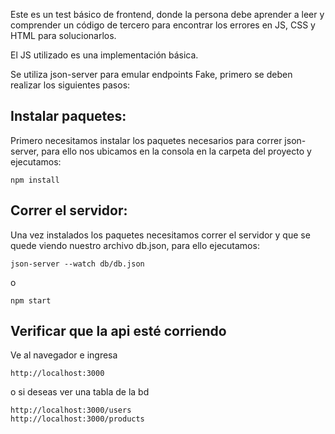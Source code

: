 Este es un test básico de frontend, donde la persona debe aprender a leer y comprender un código de tercero para encontrar los errores en JS, CSS y HTML para solucionarlos.

El JS utilizado es una implementación básica.

Se utiliza json-server para emular endpoints Fake, primero se deben realizar los siguientes pasos:

## Instalar paquetes:

Primero necesitamos instalar los paquetes necesarios para correr json-server, para ello nos ubicamos en la consola en la carpeta del proyecto y ejecutamos:

```
npm install
```

## Correr el servidor:

Una vez instalados los paquetes necesitamos correr el servidor y que se quede viendo nuestro archivo db.json, para ello ejecutamos:

```
json-server --watch db/db.json
```
o
```
npm start
```

## Verificar que la api esté corriendo

Ve al navegador e ingresa

```
http://localhost:3000
```
o si deseas ver una tabla de la bd

```
http://localhost:3000/users
http://localhost:3000/products
```
